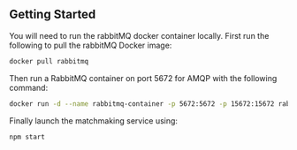 ## Getting Started

You will need to run the rabbitMQ docker container locally.
First run the following to pull the rabbitMQ Docker image:

```bash
docker pull rabbitmq
```

Then run a RabbitMQ container on port 5672 for AMQP with the following command:

```bash
docker run -d --name rabbitmq-container -p 5672:5672 -p 15672:15672 rabbitmq
```

Finally launch the matchmaking service using:

```bash
npm start
```

